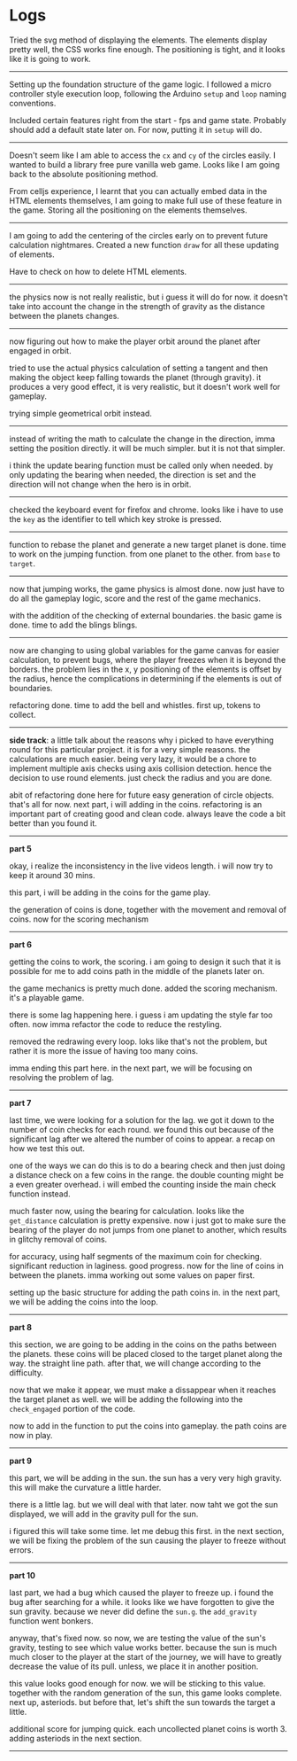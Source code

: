 # Logs

Tried the svg method of displaying the elements. The elements display pretty well, the CSS works fine enough. The positioning is tight, and it looks like it is going to work.

---

Setting up the foundation structure of the game logic. I followed a micro controller style execution loop, following the Arduino `setup` and `loop` naming conventions.

Included certain features right from the start - fps and game state. Probably should add a default state later on. For now, putting it in `setup` will do.

---

Doesn't seem like I am able to access the `cx` and `cy` of the circles easily. I wanted to build a library free pure vanilla web game. Looks like I am going back to the absolute positioning method.

From celljs experience, I learnt that you can actually embed data in the HTML elements themselves, I am going to make full use of these feature in the game. Storing all the positioning on the elements themselves.

---

I am going to add the centering of the circles early on to prevent future calculation nightmares. Created a new function `draw` for all these updating of elements.

Have to check on how to delete HTML elements.

---

the physics now is not really realistic, but i guess it will do for now. it doesn't take into account the change in the strength of gravity as the distance between the planets changes.

---

now figuring out how to make the player orbit around the planet after engaged in orbit.

tried to use the actual physics calculation of setting a tangent and then making the object keep falling towards the planet (through gravity). it produces a very good effect, it is very realistic, but it doesn't work well for gameplay.

trying simple geometrical orbit instead.

---

instead of writing the math to calculate the change in the direction, imma setting the position directly. it will be much simpler. but it is not that simpler.

i think the update bearing function must be called only when needed. by only updating the bearing when needed, the direction is set and the direction will not change when the hero is in orbit.

---

checked the keyboard event for firefox and chrome. looks like i have to use the `key` as the identifier to tell which key stroke is pressed.

---

function to rebase the planet and generate a new target planet is done. time to work on the jumping function. from one planet to the other. from `base` to `target`.

---

now that jumping works, the game physics is almost done. now just have to do all the gameplay logic, score and the rest of the game mechanics.

with the addition of the checking of external boundaries. the basic game is done. time to add the blings blings.

---

now are changing to using global variables for the game canvas for easier calculation, to prevent bugs, where the player freezes when it is beyond the borders. the problem lies in the x, y positioning of the elements is offset by the radius, hence the complications in determining if the elements is out of boundaries.

refactoring done. time to add the bell and whistles. first up, tokens to collect.

---

**side track**: a little talk about the reasons why i picked to have everything round for this particular project. it is for a very simple reasons. the calculations are much easier. being very lazy, it would be a chore to implement multiple axis checks using axis collision detection. hence the decision to use round elements. just check the radius and you are done.

abit of refactoring done here for future easy generation of circle objects. that's all for now. next part, i will adding in the coins. refactoring is an important part of creating good and clean code. always leave the code a bit better than you found it.

---

**part 5**

okay, i realize the inconsistency in the live videos length. i will now try to keep it around 30 mins.

this part, i will be adding in the coins for the game play.

the generation of coins is done, together with the movement and removal of coins. now for the scoring mechanism 

---

**part 6**

getting the coins to work, the scoring. i am going to design it such that it is possible for me to add coins path in the middle of the planets later on.

the game mechanics is pretty much done. added the scoring mechanism. it's a playable game.

there is some lag happening here. i guess i am updating the style far too often. now imma refactor the code to reduce the restyling.

removed the redrawing every loop. loks like that's not the problem, but rather it is more the issue of having too many coins.

imma ending this part here. in the next part, we will be focusing on resolving the problem of lag.

---

**part 7**

last time, we were looking for a solution for the lag. we got it down to the number of coin checks for each round. we found this out because of the significant lag after we altered the number of coins to appear. a recap on how we test this out.

one of the ways we can do this is to do a bearing check and then just doing a distance check on a few coins in the range. the double counting might be a even greater overhead. i will embed the counting inside the main check function instead.

much faster now, using the bearing for calculation. looks like the `get_distance` calculation is pretty expensive. now i just got to make sure the bearing of the player do not jumps from one planet to another, which results in glitchy removal of coins.

for accuracy, using half segments of the maximum coin for checking. significant reduction in laginess. good progress. now for the line of coins in between the planets. imma working out some values on paper first.

setting up the basic structure for adding the path coins in. in the next part, we will be adding the coins into the loop.

---

**part 8**

this section, we are going to be adding in the coins on the paths between the planets. these coins will be placed closed to the target planet along the way. the straight line path. after that, we will change according to the difficulty.

now that we make it appear, we must make a dissappear when it reaches the target planet as well. we will be adding the following into the `check_engaged` portion of the code.

now to add in the function to put the coins into gameplay. the path coins are now in play.

---

**part 9**

this part, we will be adding in the sun. the sun has a very very high gravity. this will make the curvature a little harder.

there is a little lag. but we will deal with that later. now taht we got the sun displayed, we will add in the gravity pull for the sun.

i figured this will take some time. let me debug this first. in the next section, we will be fixing the problem of the sun causing the player to freeze without errors.

---

**part 10**

last part, we had a bug which caused the player to freeze up. i found the bug after searching for a while. it looks like we have forgotten to give the sun gravity. because we never did define the `sun.g`. the `add_gravity` function went bonkers.

anyway, that's fixed now. so now, we are testing the value of the sun's gravity, testing to see which value works better. because the sun is much much closer to the player at the start of the journey, we will have to greatly decrease the value of its pull. unless, we place it in another position.

this value looks good enough for now. we will be sticking to this value. together with the random generation of the sun, this game looks complete. next up, asteriods. but before that, let's shift the sun towards the target a little.

additional score for jumping quick. each uncollected planet coins is worth 3. adding asteriods in the next section.

---


